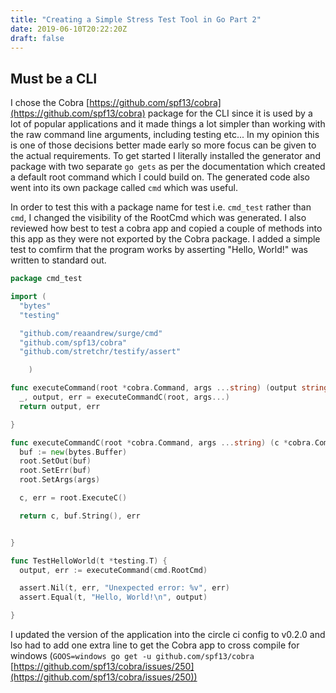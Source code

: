 ```yaml
---
title: "Creating a Simple Stress Test Tool in Go Part 2"
date: 2019-06-10T20:22:20Z
draft: false
---
```


## Must be a CLI

I chose the Cobra [https://github.com/spf13/cobra](https://github.com/spf13/cobra) package for the CLI since it is used by a lot of popular applications and it made things a lot simpler than working with the raw command line arguments, including testing etc...  In my opinion this is one of those decisions better made early so more focus can be given to the actual requirements.  To get started I literally installed the generator and package with two separate `go gets` as per the documentation which created a default root command which I could build on.  The generated code also went into its own package called `cmd` which was useful.

In order to test this with a package name for test i.e. `cmd_test` rather than `cmd`, I changed the visibility of the RootCmd which was generated.  I also reviewed how best to test a cobra app and copied a couple of methods into this app as they were not exported by the Cobra package.  I added a simple test to comfirm that the program works by asserting "Hello, World!" was written to standard out.

```go
package cmd_test

import (
  "bytes"
  "testing"

  "github.com/reaandrew/surge/cmd"
  "github.com/spf13/cobra"
  "github.com/stretchr/testify/assert"

    )

func executeCommand(root *cobra.Command, args ...string) (output string, err error) {
  _, output, err = executeCommandC(root, args...)
  return output, err

}

func executeCommandC(root *cobra.Command, args ...string) (c *cobra.Command, output string, err error) {
  buf := new(bytes.Buffer)
  root.SetOut(buf)
  root.SetErr(buf)
  root.SetArgs(args)

  c, err = root.ExecuteC()

  return c, buf.String(), err


}

func TestHelloWorld(t *testing.T) {
  output, err := executeCommand(cmd.RootCmd)

  assert.Nil(t, err, "Unexpected error: %v", err)
  assert.Equal(t, "Hello, World!\n", output)

}
```

I updated the version of the application into the circle ci config to v0.2.0 and lso had to add one extra line to get the Cobra app to cross compile for windows (`GOOS=windows go get -u github.com/spf13/cobra` [https://github.com/spf13/cobra/issues/250](https://github.com/spf13/cobra/issues/250))

